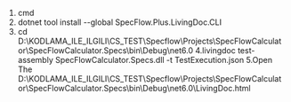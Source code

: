 1. cmd
2. dotnet tool install --global SpecFlow.Plus.LivingDoc.CLI
3. cd D:\KODLAMA_ILE_ILGILI\CS_TEST\Specflow\Projects\SpecFlowCalculator\SpecFlowCalculator.Specs\bin\Debug\net6.0
4.livingdoc test-assembly SpecFlowCalculator.Specs.dll -t TestExecution.json
5.Open The D:\KODLAMA_ILE_ILGILI\CS_TEST\Specflow\Projects\SpecFlowCalculator\SpecFlowCalculator.Specs\bin\Debug\net6.0\LivingDoc.html
